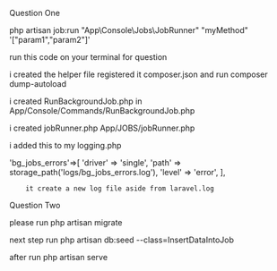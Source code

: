 Question One

php artisan job:run "App\Console\Jobs\JobRunner" "myMethod" '["param1","param2"]'

run this code on your terminal for question 

i created the helper file registered it composer.json and run composer dump-autoload

i created RunBackgroundJob.php in App/Console/Commands/RunBackgroundJob.php

i created jobRunner.php  App/JOBS/jobRunner.php

i added this to my logging.php

  'bg_jobs_errors'=>[
            'driver' => 'single',
            'path' => storage_path('logs/bg_jobs_errors.log'),
            'level' => 'error',
        ],

        it create a new log file aside from laravel.log



Question Two

please run php artisan migrate 

next step run php artisan db:seed --class=InsertDataIntoJob 

after run php artisan serve

